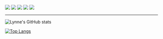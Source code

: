 <p>
<img src="https://img.shields.io/badge/Age-20-yellowgreen" />
  <img src="https://img.shields.io/badge/Focus-Python%2C%20Data%20Science-yellowgreen" />
  <img src="https://img.shields.io/badge/Lives-Nairobi-yellowgreen" />
  <img src="https://img.shields.io/badge/Language-English%2C%20Swahili-yellowgreen" />
  <img src="https://img.shields.io/badge/Loves-Dogs-yellowgreen" />
</p>
<hr/>

![Lynne's GitHub stats](https://github-readme-stats.vercel.app/api?username=lynnemunini&show_icons=true&hide=contribs,prs&theme=highcontrast)

[![Top Langs](https://github-readme-stats.vercel.app/api/top-langs/?username=lynnemunini&theme=highcontrast)](https://github.com/lynnemunini/github-readme-stats)


